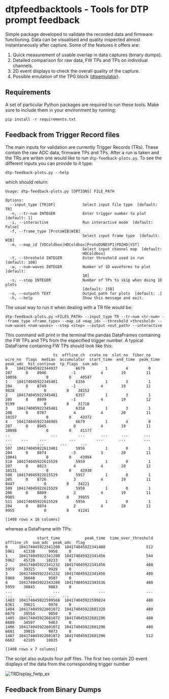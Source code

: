 # dtpfeedbacktools - Tools for DTP prompt feedback

Simple package developed to validate the recorded data and firmware functioning. Data can be visualised and quality inspected almost instantaneously after capture. Some of the features it offers are:

1. Quick measurement of usable overlap in data captures (binary dumps).
2. Detailed comparison for raw data, FW TPs and TPs on individual channels.
3. 2D event displays to check the overall quality of the capture.
4. Possible emulation of the TPG block ([dtpemulator](https://github.com/DUNE-DAQ/dtpemulator)).

## Requirements
A set of particular Python packages are required to run these tools. Make sure to include them in your environment by running:
```
pip install -r requirements.txt
```

## Feedback from Trigger Record files

The main inputs for validation are currently Trigger Records (TRs). These contain the raw ADC data, firmware TPs and TPs. After a run is taken and the TRs are writen one would like to run `dtp-feedback-plots.py`. To see the different inputs you can provide to it type:
```
dtp-feedback-plots.py --help
```
which should return:
```
Usage: dtp-feedback-plots.py [OPTIONS] FILE_PATH

Options:
  --input_type [TR|DF]            Select input file type  [default: TR]
  -n, --tr-num INTEGER            Enter trigger number to plot  [default: 1]
  -i, --interactive               Run interactive mode  [default: False]
  -f, --frame_type [ProtoWIB|WIB]
                                  Select input frame type  [default: WIB]
  -m, --map_id [VDColdbox|HDColdbox|ProtoDUNESP1|PD2HD|VST]
                                  Select input channel map  [default:
                                  HDColdbox]
  -t, --threshold INTEGER         Enter threshold used in run  [default: 100]
  -w, --num-waves INTEGER         Number of 1D waveforms to plot  [default:
                                  10]
  -s, --step INTEGER              Number of TPs to skip when doing 1D plots
                                  [default: 150]
  -o, --outpath TEXT              Output path for plots  [default: .]
  -h, --help                      Show this message and exit.
```

The usual way to run it when dealing with a TR file would be:
```
dtp-feedback-plots.py <FILES_PATH> --input_type TR --tr-num <tr-num> --frame_type <frame_type> --map_id <map_id> --threshold <threshold> --num-waves <num-waves> --step <step> --output <out_path> --interactive
```

This command will print in the terminal the pandas DataFrames containing the FW TPs and TPs from the especified trigger number. A typical DataFrame containing FW TPs should look like this:
```
                     ts  offline_ch  crate_no  slot_no  fiber_no  wire_no  flags  median  accumulator  start_time  end_time  peak_time  peak_adc  hit_continue  tp_flags  sum_adc
0    104174045922344937        6679         1        4         0      207      0    8946           -1           4        19         11     10056             0         0    40547
1    104174045922345481        6356         1        3         1      204      0    8749           -1           4        19         11      9828             0         0    38152
2    104174045922345481        6357         1        3         1      205      0    8899           -1           4        19         12      9199             0         0    31710
3    104174045922345481        6358         1        3         1      206      0    8787            4           4        20         11     10157             0         0    43372
4    104174045922346985        6679         1        4         0      207      0    8945            0           4        19         11     10098             0         0    41177
..                  ...         ...       ...      ...       ...      ...    ...     ...          ...         ...       ...        ...       ...           ...       ...      ...
507  104174045922613481        5956         1        0         1      204      0    8874           -3           3        20         11     10041             0         0    43984
510  104174045922615529        5959         1        0         1      207      0    8823            4           4        20         12     10131             0         0    42930
508  104174045922615529        5957         1        0         1      205      0    8726            3           4        19         11      9447             0         0    34221
509  104174045922615529        5958         1        0         1      206      0    8889            2           4        19         11      9985             0         0    39855
511  104174045922615529        5956         1        0         1      204      0    8874            2           4        20         11      9955             0         0    41241

[1408 rows x 16 columns]
```
whereas a DataFrame with TPs:
```
              start_time           peak_time  time_over_threshold  offline_ch  sum_adc  peak_adc  flag
0     104174045922341200  104174045922341488                  512        5961    41338      9950     0
1     104174045922341200  104174045922341456                  544        5962    45728     10233     0
2     104174045922341232  104174045922341456                  480        5959    39325      9929     0
3     104174045922341232  104174045922341456                  480        5960    36040      9587     0
4     104174045922343280  104174045922343536                  480        5959    38845      9883     0
...                  ...                 ...                  ...         ...      ...       ...   ...
1403  104174045922599568  104174045922599824                  480        6361    39621      9970     0
1404  104174045922601072  104174045922601328                  480        6679    38554      9850     0
1405  104174045922601072  104174045922601296                  480        6680    34597      9463     0
1406  104174045922601072  104174045922601296                  480        6681    39015      9873     0
1407  104174045922601072  104174045922601296                  512        6682    42105     10035     0

[1408 rows x 7 columns]
```

The script also outputs four pdf files. The first two contain 2D event displays of the data from the corresponding trigger number

![TRDisplay_fwtp_ex](https://cernbox.cern.ch/s/ZoYtGBHBiyXBnZn)

## Feedback from Binary Dumps


